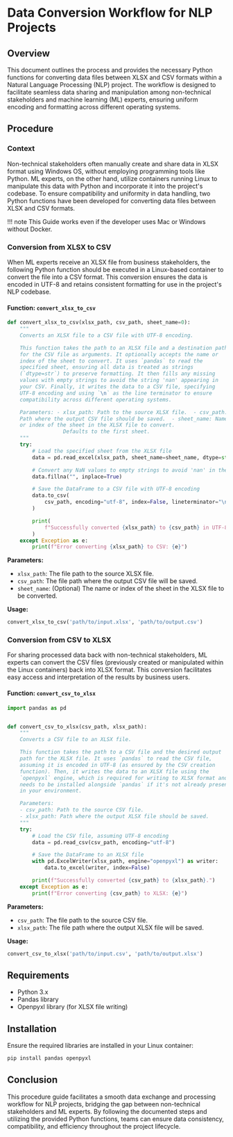 # Data Conversion Workflow for NLP Projects

## Overview

This document outlines the process and provides the necessary Python
functions for converting data files between XLSX and CSV formats within
a Natural Language Processing (NLP) project. The workflow is designed to
facilitate seamless data sharing and manipulation among non-technical
stakeholders and machine learning (ML) experts, ensuring uniform
encoding and formatting across different operating systems.

## Procedure

### Context

Non-technical stakeholders often manually create and share data in XLSX
format using Windows OS, without employing programming tools like
Python. ML experts, on the other hand, utilize containers running Linux
to manipulate this data with Python and incorporate it into the
project's codebase. To ensure compatibility and uniformity in data
handling, two Python functions have been developed for converting data
files between XLSX and CSV formats.

!!! note
    This Guide works even if the developer uses Mac or Windows
    without Docker.

### Conversion from XLSX to CSV

When ML experts receive an XLSX file from business stakeholders, the
following Python function should be executed in a Linux-based container
to convert the file into a CSV format. This conversion ensures the data
is encoded in UTF-8 and retains consistent formatting for use in the
project's NLP codebase.

#### Function: `convert_xlsx_to_csv`

```python
def convert_xlsx_to_csv(xlsx_path, csv_path, sheet_name=0):
    """
    Converts an XLSX file to a CSV file with UTF-8 encoding.

    This function takes the path to an XLSX file and a destination path
    for the CSV file as arguments. It optionally accepts the name or
    index of the sheet to convert. It uses `pandas` to read the
    specified sheet, ensuring all data is treated as strings
    (`dtype=str`) to preserve formatting. It then fills any missing
    values with empty strings to avoid the string 'nan' appearing in
    your CSV. Finally, it writes the data to a CSV file, specifying
    UTF-8 encoding and using `\n` as the line terminator to ensure
    compatibility across different operating systems.

    Parameters: - xlsx_path: Path to the source XLSX file.  - csv_path:
    Path where the output CSV file should be saved.  - sheet_name: Name
    or index of the sheet in the XLSX file to convert.
                  Defaults to the first sheet.
    """
    try:
        # Load the specified sheet from the XLSX file
        data = pd.read_excel(xlsx_path, sheet_name=sheet_name, dtype=str)

        # Convert any NaN values to empty strings to avoid 'nan' in the CSV
        data.fillna("", inplace=True)

        # Save the DataFrame to a CSV file with UTF-8 encoding
        data.to_csv(
            csv_path, encoding="utf-8", index=False, lineterminator="\n"
        )

        print(
            f"Successfully converted {xlsx_path} to {csv_path} in UTF-8 encoding."
        )
    except Exception as e:
        print(f"Error converting {xlsx_path} to CSV: {e}")
```

**Parameters:**

- `xlsx_path`: The file path to the source XLSX file.
- `csv_path`: The file path where the output CSV file will be saved.
- `sheet_name`: (Optional) The name or index of the sheet in the XLSX
  file to be converted.

**Usage:**

```python
convert_xlsx_to_csv('path/to/input.xlsx', 'path/to/output.csv')
```

### Conversion from CSV to XLSX

For sharing processed data back with non-technical stakeholders, ML
experts can convert the CSV files (previously created or manipulated
within the Linux containers) back into XLSX format. This conversion
facilitates easy access and interpretation of the results by business
users.

#### Function: `convert_csv_to_xlsx`

```python
import pandas as pd


def convert_csv_to_xlsx(csv_path, xlsx_path):
    """
    Converts a CSV file to an XLSX file.

    This function takes the path to a CSV file and the desired output
    path for the XLSX file. It uses `pandas` to read the CSV file,
    assuming it is encoded in UTF-8 (as ensured by the CSV creation
    function). Then, it writes the data to an XLSX file using the
    `openpyxl` engine, which is required for writing to XLSX format and
    needs to be installed alongside `pandas` if it's not already present
    in your environment.

    Parameters:
    - csv_path: Path to the source CSV file.
    - xlsx_path: Path where the output XLSX file should be saved.
    """
    try:
        # Load the CSV file, assuming UTF-8 encoding
        data = pd.read_csv(csv_path, encoding="utf-8")

        # Save the DataFrame to an XLSX file
        with pd.ExcelWriter(xlsx_path, engine="openpyxl") as writer:
            data.to_excel(writer, index=False)

        print(f"Successfully converted {csv_path} to {xlsx_path}.")
    except Exception as e:
        print(f"Error converting {csv_path} to XLSX: {e}")
```

**Parameters:**

- `csv_path`: The file path to the source CSV file.
- `xlsx_path`: The file path where the output XLSX file will be saved.

**Usage:**

```python
convert_csv_to_xlsx('path/to/input.csv', 'path/to/output.xlsx')
```

## Requirements

- Python 3.x
- Pandas library
- Openpyxl library (for XLSX file writing)

## Installation

Ensure the required libraries are installed in your Linux container:

```bash
pip install pandas openpyxl
```

## Conclusion

This procedure guide facilitates a smooth data exchange and processing
workflow for NLP projects, bridging the gap between non-technical
stakeholders and ML experts. By following the documented steps and
utilizing the provided Python functions, teams can ensure data
consistency, compatibility, and efficiency throughout the project
lifecycle.